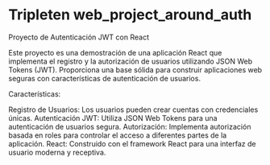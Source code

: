 # Tripleten web_project_around_auth

Proyecto de Autenticación JWT con React

Este proyecto es una demostración de una aplicación React que implementa el registro y la autorización de usuarios utilizando JSON Web Tokens (JWT). Proporciona una base sólida para construir aplicaciones web seguras con características de autenticación de usuarios.

Características:

Registro de Usuarios: Los usuarios pueden crear cuentas con credenciales únicas.
Autenticación JWT: Utiliza JSON Web Tokens para una autenticación de usuarios segura.
Autorización: Implementa autorización basada en roles para controlar el acceso a diferentes partes de la aplicación.
React: Construido con el framework React para una interfaz de usuario moderna y receptiva.